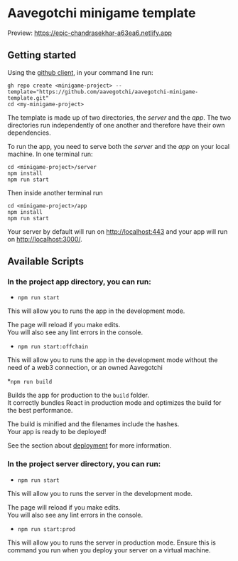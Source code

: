 # Aavegotchi minigame template

Preview: https://epic-chandrasekhar-a63ea6.netlify.app

## Getting started

Using the [github client](https://cli.github.com/), in your command line run:
```
gh repo create <minigame-project> --template="https://github.com/aavegotchi/aavegotchi-minigame-template.git"
cd <my-minigame-project>
```

The template is made up of two directories, the *server* and the *app*. The two directories run independently of one another and therefore have their own dependencies.

To run the app, you need to serve both the *server* and the *app* on your local machine. In one terminal run:
```
cd <minigame-project>/server
npm install
npm run start
```

Then inside another terminal run
```
cd <minigame-project>/app
npm install
npm run start
```

Your server by default will run on [http://localhost:443](http://localhost:443) and your app will run on [http://localhost:3000/](http://localhost:3000/).


## Available Scripts

### In the project app directory, you can run:

* `npm run start`

This will allow you to runs the app in the development mode.

The page will reload if you make edits.\
You will also see any lint errors in the console.

* `npm run start:offchain`

This will allow you to runs the app in the development mode without the need of a web3 connection, or an owned Aavegotchi


*`npm run build`

Builds the app for production to the `build` folder.\
It correctly bundles React in production mode and optimizes the build for the best performance.

The build is minified and the filenames include the hashes.\
Your app is ready to be deployed!

See the section about [deployment](https://facebook.github.io/create-react-app/docs/deployment) for more information.


### In the project server directory, you can run:

* `npm run start`

This will allow you to runs the server in the development mode.

The page will reload if you make edits.\
You will also see any lint errors in the console.

* `npm run start:prod`

This will allow you to runs the server in production mode. Ensure this is command you run when you deploy your server on a virtual machine.

